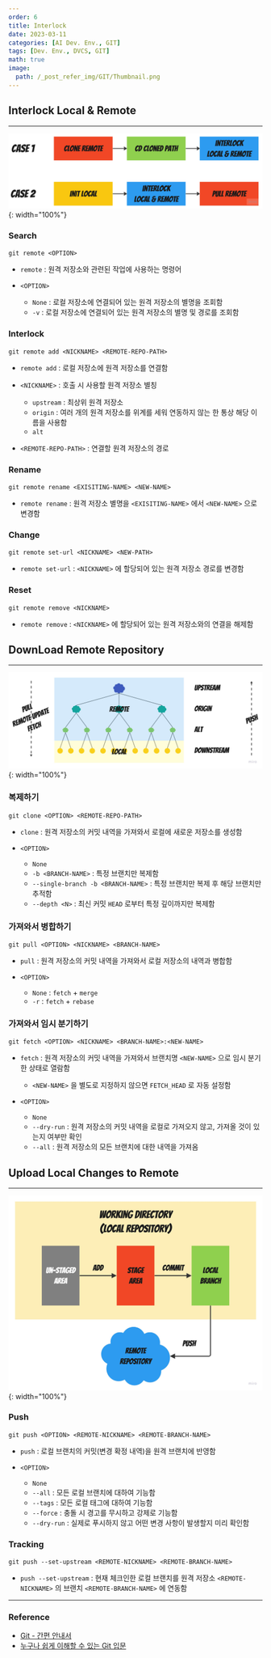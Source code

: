 ```yaml
---
order: 6
title: Interlock
date: 2023-03-11
categories: [AI Dev. Env., GIT]
tags: [Dev. Env., DVCS, GIT]
math: true
image:
  path: /_post_refer_img/GIT/Thumbnail.png
---
```


## Interlock Local & Remote
-----

![01](/_post_refer_img/GIT/06-01.jpg){: width="100%"}

### Search

```
git remote <OPTION>
```

- `remote` : 원격 저장소와 관련된 작업에 사용하는 명령어

- `<OPTION>`
    - `None` : 로컬 저장소에 연결되어 있는 원격 저장소의 별명을 조회함
    - `-v` : 로컬 저장소에 연결되어 있는 원격 저장소의 별명 및 경로를 조회함

### Interlock

```
git remote add <NICKNAME> <REMOTE-REPO-PATH>
```

- `remote add` : 로컬 저장소에 원격 저장소를 연결함

- `<NICKNAME>` : 호출 시 사용할 원격 저장소 별칭
    - `upstream` : 최상위 원격 저장소
    - `origin` : 여러 개의 원격 저장소를 위계를 세워 연동하지 않는 한 통상 해당 이름을 사용함
    - `alt`

- `<REMOTE-REPO-PATH>` : 연결할 원격 저장소의 경로

### Rename

```
git remote rename <EXISITING-NAME> <NEW-NAME>
```

- `remote rename` : 원격 저장소 별명을 `<EXISITING-NAME>` 에서 `<NEW-NAME>` 으로 변경함

### Change

```
git remote set-url <NICKNAME> <NEW-PATH>
```

- `remote set-url` : `<NICKNAME>` 에 할당되어 있는 원격 저장소 경로를 변경함

### Reset

```
git remote remove <NICKNAME>
```

- `remote remove` : `<NICKNAME>` 에 할당되어 있는 원격 저장소와의 연결을 해제함

## DownLoad Remote Repository
-----

![02](/_post_refer_img/GIT/06-02.jpg){: width="100%"}

### 복제하기

```
git clone <OPTION> <REMOTE-REPO-PATH>
```

- `clone` : 원격 저장소의 커밋 내역을 가져와서 로컬에 새로운 저장소를 생성함

- `<OPTION>`
    - `None`
    - `-b <BRANCH-NAME>` : 특정 브랜치만 복제함
    - `--single-branch -b <BRANCH-NAME>` : 특정 브랜치만 복제 후 해당 브랜치만 추적함
    - `--depth <N>` : 최신 커밋 `HEAD` 로부터 특정 깊이까지만 복제함

### 가져와서 병합하기

```
git pull <OPTION> <NICKNAME> <BRANCH-NAME>
```

- `pull` : 원격 저장소의 커밋 내역을 가져와서 로컬 저장소의 내역과 병합함

- `<OPTION>`
    - `None` : `fetch` + `merge`
    - `-r` : `fetch` + `rebase`

### 가져와서 임시 분기하기

```
git fetch <OPTION> <NICKNAME> <BRANCH-NAME>:<NEW-NAME>
```

- `fetch` : 원격 저장소의 커밋 내역을 가져와서 브랜치명 `<NEW-NAME>` 으로 임시 분기한 상태로 열람함
    - `<NEW-NAME>` 을 별도로 지정하지 않으면 `FETCH_HEAD` 로 자동 설정함

- `<OPTION>`
    - `None`
    - `--dry-run` : 원격 저장소의 커밋 내역을 로컬로 가져오지 않고, 가져올 것이 있는지 여부만 확인
    - `--all` : 원격 저장소의 모든 브랜치에 대한 내역을 가져옴

## Upload Local Changes to Remote
-----

![03](/_post_refer_img/GIT/06-03.jpg){: width="100%"}

### Push

```
git push <OPTION> <REMOTE-NICKNAME> <REMOTE-BRANCH-NAME>
```

- `push` : 로컬 브랜치의 커밋(변경 확정 내역)을 원격 브랜치에 반영함

- `<OPTION>`
    - `None`
    - `--all` : 모든 로컬 브랜치에 대하여 기능함
    - `--tags` : 모든 로컬 태그에 대하여 기능함
    - `--force` : 충돌 시 경고를 무시하고 강제로 기능함
    - `--dry-run` : 실제로 푸시하지 않고 어떤 변경 사항이 발생할지 미리 확인함

### Tracking

```
git push --set-upstream <REMOTE-NICKNAME> <REMOTE-BRANCH-NAME>
```

- `push --set-upstream` : 현재 체크인한 로컬 브랜치를 원격 저장소 `<REMOTE-NICKNAME>` 의 브랜치 `<REMOTE-BRANCH-NAME>` 에 연동함

-----

### Reference

- [Git - 간편 안내서](https://rogerdudler.github.io/git-guide/index.ko.html)
- [누구나 쉽게 이해할 수 있는 Git 입문](https://backlog.com/git-tutorial/kr/)